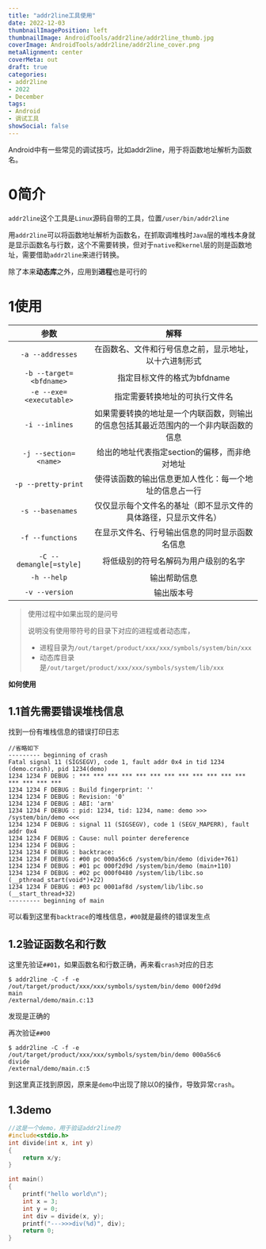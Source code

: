 ```yaml
---
title: "addr2line工具使用"
date: 2022-12-03
thumbnailImagePosition: left
thumbnailImage: AndroidTools/addr2line/addr2line_thumb.jpg
coverImage: AndroidTools/addr2line/addr2line_cover.png
metaAlignment: center
coverMeta: out
draft: true
categories:
- addr2line
- 2022
- December
tags:
- Android
- 调试工具
showSocial: false
---
```


Android中有一些常见的调试技巧，比如addr2line，用于将函数地址解析为函数名。

<!--more-->
# 0简介

`addr2line`这个工具是`Linux`源码自带的工具，位置`/user/bin/addr2line`

用`addr2line`可以将函数地址解析为函数名，在抓取调堆栈时`Java`层的堆栈本身就是显示函数名与行数，这个不需要转换，但对于`native`和`kernel`层的则是函数地址，需要借助`addr2line`来进行转换。

除了本来**动态库**之外，应用到**进程**也是可行的

# 1使用

|          参数           |                             解释                             |
| :---------------------: | :----------------------------------------------------------: |
|    `-a --addresses`     |    在函数名、文件和行号信息之前，显示地址，以十六进制形式    |
| `-b --target=<bfdname>` |                 指定目标文件的格式为bfdname                  |
| `-e --exe=<executable>` |                指定需要转换地址的可执行文件名                |
|     `-i --inlines`      | 如果需要转换的地址是一个内联函数，则输出的信息包括其最近范围内的一个非内联函数的信息 |
|  `-j --section=<name>`  |        给出的地址代表指定section的偏移，而非绝对地址         |
|   `-p --pretty-print`   |    使得该函数的输出信息更加人性化：每一个地址的信息占一行    |
|    `-s --basenames`     | 仅仅显示每个文件名的基址（即不显示文件的具体路径，只显示文件名） |
|    `-f --functions`     |        在显示文件名、行号输出信息的同时显示函数名信息        |
| `-C --demangle[=style]` |             将低级别的符号名解码为用户级别的名字             |
|       `-h --help`       |                         输出帮助信息                         |
|     `-v --version`      |                          输出版本号                          |

> 使用过程中如果出现的是问号
>
> 说明没有使用带符号的目录下对应的进程或者动态库，
>
> - 进程目录为`/out/target/product/xxx/xxx/symbols/system/bin/xxx`
> - 动态库目录是`/out/target/product/xxx/xxx/symbols/system/lib/xxx`



**如何使用**

## 1.1首先需要错误堆栈信息

找到一份有堆栈信息的错误打印日志

```text
//省略如下
--------- beginning of crash 
Fatal signal 11 (SIGSEGV), code 1, fault addr 0x4 in tid 1234 (demo.crash), pid 1234(demo) 
1234 1234 F DEBUG : *** *** *** *** *** *** *** *** *** *** *** *** *** *** *** *** 
1234 1234 F DEBUG : Build fingerprint: '' 
1234 1234 F DEBUG : Revision: '0' 
1234 1234 F DEBUG : ABI: 'arm' 
1234 1234 F DEBUG : pid: 1234, tid: 1234, name: demo >>> /system/bin/demo <<< 
1234 1234 F DEBUG : signal 11 (SIGSEGV), code 1 (SEGV_MAPERR), fault addr 0x4 
1234 1234 F DEBUG : Cause: null pointer dereference 
1234 1234 F DEBUG : 
1234 1234 F DEBUG : backtrace: 
1234 1234 F DEBUG : #00 pc 000a56c6 /system/bin/demo (divide+761) 
1234 1234 F DEBUG : #01 pc 000f2d9d /system/bin/demo (main+110) 
1234 1234 F DEBUG : #02 pc 000f0480 /system/lib/libc.so (__pthread_start(void*)+22) 
1234 1234 F DEBUG : #03 pc 0001af8d /system/lib/libc.so (__start_thread+32) 
--------- beginning of main
```

可以看到这里有`backtrace`的堆栈信息，`#00`就是最终的错误发生点

## 1.2验证函数名和行数

这里先验证`##01`，如果函数名和行数正确，再来看`crash`对应的日志

```shell
$ addr2line -C -f -e /out/target/product/xxx/xxx/symbols/system/bin/demo 000f2d9d
main
/external/demo/main.c:13
```

发现是正确的

再次验证`##00`

```shell
$ addr2line -C -f -e /out/target/product/xxx/xxx/symbols/system/bin/demo 000a56c6
divide
/external/demo/main.c:5
```

到这里真正找到原因，原来是`demo`中出现了除以0的操作，导致异常`crash`。

## 1.3demo

```c++
//这是一个demo，用于验证addr2line的
#include<stdio.h>
int divide(int x, int y)
{
    return x/y;
}

int main()
{
    printf("hello world\n");
    int x = 3;
    int y = 0;
    int div = divide(x, y); 
    printf("--->>>div(%d)", div);
    return 0;
}
```

